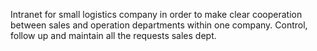Intranet for small logistics company in order to make clear cooperation between sales and operation departments within one company. Control, follow up and maintain all the requests sales dept.

